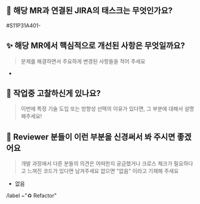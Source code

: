 ## :link: 해당 MR과 연결된 JIRA의 태스크는 무엇인가요?

#S11P31A401-

## ✨ 해당 MR에서 핵심적으로 개선된 사항은 무엇일까요?

> 문제를 해결하면서 주요하게 변경된 사항들을 적어 주세요

-

## 📝 작업중 고찰하신게 있나요?

> 이번에 특정 기술 도입 또는 방향성 선택의 이유가 있다면, 그 부분에 대해서 설명해주세요!

## 🙏 Reviewer 분들이 이런 부분을 신경써서 봐 주시면 좋겠어요

> 개발 과정에서 다른 분들의 의견은 어떠한지 궁금했거나 크로스 체크가 필요하다고 느껴진 코드가 있다면 남겨주세요
> 없으면 "없음" 이라고 기재해 주세요

- 없음

/label ~"♻ Refactor"
